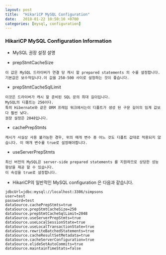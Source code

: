 ```yaml
---
layout: post
title:  "HikariCP MySQL Configuration"
date:   2018-01-22 10:50:10 +0700
categories: [mysql, configuration]
---
```


### HikariCP MySQL Configuration Information

* MySQL 권장 설정 설명

* prepStmtCacheSize

```
이 값은 MySQL 드라이버가 연결 당 캐시 할 prepared statements 의 수를 설정합니다. 기본값은 보수적입니다.이 값을 250-500 사이로 설정하는 것이 좋습니다.
```

* prepStmtCacheSqlLimit

```
이것은 드라이버가 캐시 할 준비된 SQL 문의 최대 길이입니다. 
MySQL의 디폴트는 256이다. 
특히 Hibernate와 같은 ORM 프레임 워크에서는이 디폴트가 생성 된 구문 길이의 임계 값보다 훨씬 낮다. 
권장 설정은 2048입니다.
```

* cachePrepStmts

```
캐시가 사실상 사용 불가능한 경우, 위의 매개 변수 중 어느 것도 디폴트 값대로 적용되지 않습니다. 이 매개 변수를 true로 설정해야합니다.
```

* useServerPrepStmts

```
최신 버전의 MySQL은 server-side prepared statements 를 지원하므로 상당한 성능 향상을 제공 할 수 있습니다. 
이 속성을 true로 설정합니다.
```

* HikariCP의 일반적인 MySQL configuration 은 다음과 같습니다.

```
jdbcUrl=jdbc:mysql://localhost:3306/simpsons
user=test
password=test
dataSource.cachePrepStmts=true
dataSource.prepStmtCacheSize=250
dataSource.prepStmtCacheSqlLimit=2048
dataSource.useServerPrepStmts=true
dataSource.useLocalSessionState=true
dataSource.useLocalTransactionState=true
dataSource.rewriteBatchedStatements=true
dataSource.cacheResultSetMetadata=true
dataSource.cacheServerConfiguration=true
dataSource.elideSetAutoCommits=true
dataSource.maintainTimeStats=false
```
